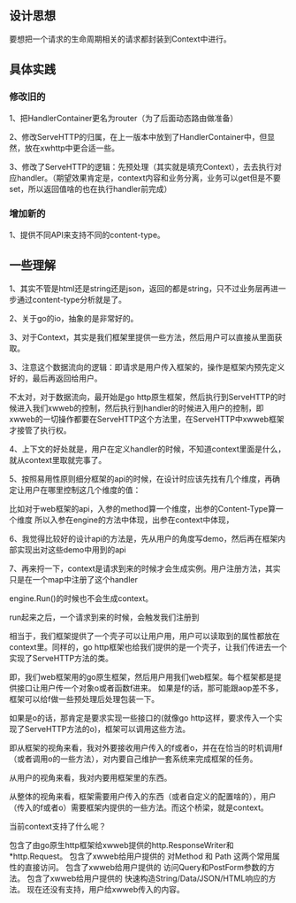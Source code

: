## 设计思想

要想把一个请求的生命周期相关的请求都封装到Context中进行。

## 具体实践

### 修改旧的

1、把HandlerContainer更名为router（为了后面动态路由做准备）

2、修改ServeHTTP的归属，在上一版本中放到了HandlerContainer中，但显然，放在xwhttp中更合适一些。

3、修改了ServeHTTP的逻辑：先预处理（其实就是填充Context），去去执行对应handler。（期望效果肯定是，context内容和业务分离，业务可以get但是不要set，所以返回值啥的也在执行handler前完成）

### 增加新的

1、提供不同API来支持不同的content-type。

## 一些理解

1、其实不管是html还是string还是json，返回的都是string，只不过业务层再进一步通过content-type分析就是了。

2、关于go的io，抽象的是非常好的。

3、对于Context，其实是我们框架里提供一些方法，然后用户可以直接从里面获取。

3、注意这个数据流向的逻辑：即请求是用户传入框架的，操作是框架内预先定义好的，最后再返回给用户。

不太对，对于数据流向，最开始是go http原生框架，然后执行到ServeHTTP的时候进入我们xwweb的控制，然后执行到handler的时候进入用户的控制，即xwweb的一切操作都要在ServeHTTP这个方法里，在ServeHTTP中xwweb框架才接管了执行权。

4、上下文的好处就是，用户在定义handler的时候，不知道context里面是什么，就从context里取就完事了。

5、按照易用性原则细分框架的api的时候，在设计时应该先找有几个维度，再确定让用户在哪里控制这几个维度的值：

比如对于web框架的api，入参的method算一个维度，出参的Content-Type算一个维度
所以入参在engine的方法中体现，出参在context中体现，

6、我觉得比较好的设计api的方法是，先从用户的角度写demo，然后再在框架内部实现出对这些demo中用到的api

7、再来捋一下，context是请求到来的时候才会生成实例。用户注册方法，其实只是在一个map中注册了这个handler

engine.Run()的时候也不会生成context。

run起来之后，一个请求到来的时候，会触发我们注册到

相当于，我们框架提供了一个壳子可以让用户用，用户可以读取到的属性都放在context里。同样的，go http框架也给我们提供的是一个壳子，让我们传进去一个实现了ServeHTTP方法的类。

即，我们web框架用的go原生框架，然后用户用我们web框架。每个框架都是提供接口让用户传一个对象o或者函数f进来。
如果是f的话，那可能跟aop差不多，框架可以给f做一些预处理后处理包装一下。

如果是o的话，那肯定是要求实现一些接口的(就像go http这样，要求传入一个实现了ServeHTTP方法的o)，框架可以调用这些方法。

即从框架的视角来看，我对外要接收用户传入的f或者o，并在在恰当的时机调用f（或者调用o的一些方法），对内要自己维护一套系统来完成框架的任务。

从用户的视角来看，我对内要用框架里的东西。

从整体的视角来看，框架需要用户传入的东西（或者自定义的配置啥的），用户（传入的f或者o）需要框架内提供的一些方法。而这个桥梁，就是context。

当前context支持了什么呢？

包含了由go原生http框架给xwweb提供的http.ResponseWriter和*http.Request。
包含了xwweb给用户提供的 对Method 和 Path 这两个常用属性的直接访问。
包含了xwweb给用户提供的 访问Query和PostForm参数的方法。
包含了xwweb给用户提供的 快速构造String/Data/JSON/HTML响应的方法。
现在还没有支持，用户给xwweb传入的内容。

